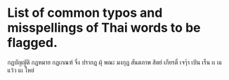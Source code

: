 # List of common typos and misspellings of Thai words to be flagged.

กฏบัญญัติ
กฏหมาย
กฏเกณฑ์
จึ่ง
ปรากฎ
ผุ้
พณะ
มงกุฏ
สันตภาพ
สิตย์
เกียรติ์
เจๆ้า
เป้น
เร็น
เเ
เแ
แว้ว
แเ
ใหย่
